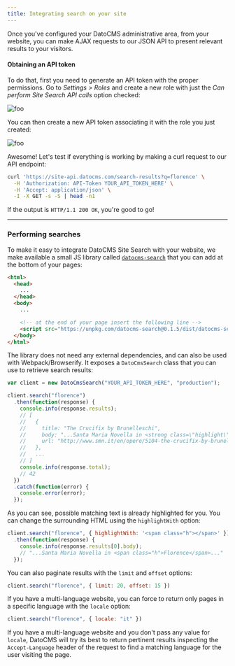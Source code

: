 ```yaml
---
title: Integrating search on your site
---
```


Once you've configured your DatoCMS administrative area, from your website, you can make AJAX requests to our JSON API to present relevant results to your visitors.

#### Obtaining an API token

To do that, first you need to generate an API token with the proper permissions. Go to *Settings > Roles* and create a new role with just the *Can perform Site Search API calls* option checked:

![foo](../../images/search/role.png)
 
You can then create a new API token associating it with the role you just created:

![foo](../../images/search/token.png)

Awesome! Let's test if everything is working by making a curl request to our API endpoint:

```bash
curl 'https://site-api.datocms.com/search-results?q=florence' \
  -H 'Authorization: API-Token YOUR_API_TOKEN_HERE' \
  -H 'Accept: application/json' \
  -I -X GET -s -S | head -n1
```

If the output is `HTTP/1.1 200 OK`, you're good to go!

---

### Performing searches

To make it easy to integrate DatoCMS Site Search with your website, we make available a small JS library called [`datocms-search`](https://github.com/datocms/datocms-search) that you can add at the bottom of your pages:

```html
<html>
  <head>
    ...
  </head>
  <body>
    ...

    <!-- at the end of your page insert the following line -->
    <script src="https://unpkg.com/datocms-search@0.1.5/dist/datocms-search.base.js"></script>
  </body>
</html>
```

The library does not need any external dependencies, and can also be used with Webpack/Browserify. It exposes a `DatoCmsSearch` class that you can use to retrieve search results:

```js
var client = new DatoCmsSearch("YOUR_API_TOKEN_HERE", "production");

client.search("florence")
  .then(function(response) {
    console.info(response.results);
    // [
    //   {
    //     title: "The Crucifix by Brunelleschi",
    //     body: "...Santa Maria Novella in <strong class=\"highlight\">Florence</strong>..."
    //     url: "http://www.smn.it/en/opere/5104-the-crucifix-by-brunelleschi/",
    //   },
    //   ...
    // ]
    console.info(response.total);
    // 42
  })
  .catch(function(error) {
    console.error(error);
  });
```

As you can see, possible matching text is already highlighted for you. You can change the surrounding HTML using the `highlightWith` option:

```js
client.search("florence", { highlightWith: '<span class="h"></span>' })
  .then(function(response) {
    console.info(response.results[0].body);
    // "...Santa Maria Novella in <span class="h">Florence</span>..."
  });
```

You can also paginate results with the `limit` and `offset` options:

```js
client.search("florence", { limit: 20, offset: 15 })
```

If you have a multi-language website, you can force to return only pages in a specific language with the `locale` option:

```js
client.search("florence", { locale: "it" })
```

If you have a multi-language website and you don't pass any value for `locale`, DatoCMS will try its best to return pertinent results inspecting the `Accept-Language` header of the request to find a matching language for the user visiting the page.
